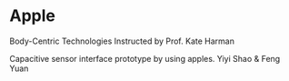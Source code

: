 # Apple
Body-Centric Technologies
Instructed by Prof. Kate Harman

Capacitive sensor interface prototype by using apples.
Yiyi Shao & Feng Yuan
